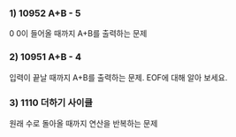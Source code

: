 
### 1) 10952	A+B - 5 
0 0이 들어올 때까지 A+B를 출력하는 문제 

### 2)	10951	A+B - 4	  
입력이 끝날 때까지 A+B를 출력하는 문제. EOF에 대해 알아 보세요.  

### 3)	1110	더하기 사이클	    
원래 수로 돌아올 때까지 연산을 반복하는 문제
